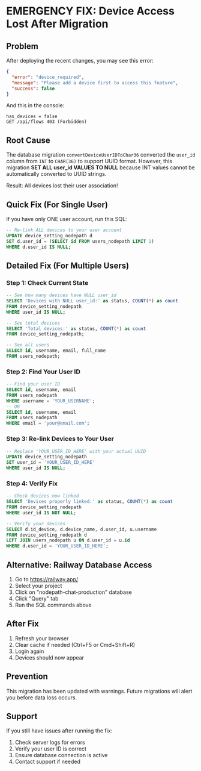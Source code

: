 # EMERGENCY FIX: Device Access Lost After Migration

## Problem

After deploying the recent changes, you may see this error:
```json
{
  "error": "device_required",
  "message": "Please add a device first to access this feature",
  "success": false
}
```

And this in the console:
```
has_devices = false
GET /api/flows 403 (Forbidden)
```

## Root Cause

The database migration `convertDeviceUserIDToChar36` converted the `user_id` column from `INT` to `CHAR(36)` to support UUID format. However, this migration **SET ALL user_id VALUES TO NULL** because INT values cannot be automatically converted to UUID strings.

Result: All devices lost their user association!

## Quick Fix (For Single User)

If you have only ONE user account, run this SQL:

```sql
-- Re-link ALL devices to your user account
UPDATE device_setting_nodepath d
SET d.user_id = (SELECT id FROM users_nodepath LIMIT 1)
WHERE d.user_id IS NULL;
```

## Detailed Fix (For Multiple Users)

### Step 1: Check Current State

```sql
-- See how many devices have NULL user_id
SELECT 'Devices with NULL user_id:' as status, COUNT(*) as count 
FROM device_setting_nodepath 
WHERE user_id IS NULL;

-- See total devices
SELECT 'Total devices:' as status, COUNT(*) as count 
FROM device_setting_nodepath;

-- See all users
SELECT id, username, email, full_name 
FROM users_nodepath;
```

### Step 2: Find Your User ID

```sql
-- Find your user ID
SELECT id, username, email 
FROM users_nodepath 
WHERE username = 'YOUR_USERNAME';
-- OR
SELECT id, username, email 
FROM users_nodepath 
WHERE email = 'your@email.com';
```

### Step 3: Re-link Devices to Your User

```sql
-- Replace 'YOUR_USER_ID_HERE' with your actual UUID
UPDATE device_setting_nodepath 
SET user_id = 'YOUR_USER_ID_HERE'
WHERE user_id IS NULL;
```

### Step 4: Verify Fix

```sql
-- Check devices now linked
SELECT 'Devices properly linked:' as status, COUNT(*) as count 
FROM device_setting_nodepath 
WHERE user_id IS NOT NULL;

-- Verify your devices
SELECT d.id_device, d.device_name, d.user_id, u.username
FROM device_setting_nodepath d
LEFT JOIN users_nodepath u ON d.user_id = u.id
WHERE d.user_id = 'YOUR_USER_ID_HERE';
```

## Alternative: Railway Database Access

1. Go to https://railway.app/
2. Select your project
3. Click on "nodepath-chat-production" database
4. Click "Query" tab
5. Run the SQL commands above

## After Fix

1. Refresh your browser
2. Clear cache if needed (Ctrl+F5 or Cmd+Shift+R)
3. Login again
4. Devices should now appear

## Prevention

This migration has been updated with warnings. Future migrations will alert you before data loss occurs.

## Support

If you still have issues after running the fix:
1. Check server logs for errors
2. Verify your user ID is correct
3. Ensure database connection is active
4. Contact support if needed
